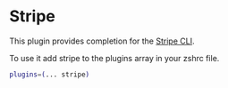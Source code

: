 # Stripe

This plugin provides completion for the
[Stripe CLI](https://stripe.com/docs/stripe-cli).

To use it add stripe to the plugins array in your zshrc file.

```bash
plugins=(... stripe)
```
